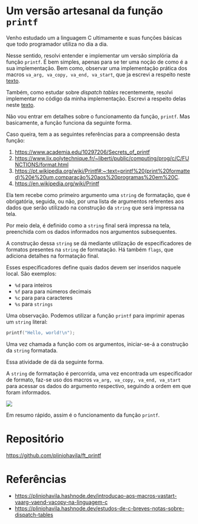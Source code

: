 # Um versão artesanal da função `printf`


Venho estudado um a linguagem C ultimamente e suas funções básicas que todo programador utiliza no dia a dia. 

Nesse sentido, resolvi entender e implementar um versão simplória da função `printf`. É bem simples, apenas para se ter uma noção de como é a sua implementação. Bem como, observar uma implementação prática dos macros `va_arg, va_copy, va_end, va_start`, que ja escrevi a respeito neste [texto](https://pliniohavila.hashnode.dev/introducao-aos-macros-vastart-vaarg-vaend-vacopy-na-linguagem-c). 

Também, como estudar sobre _dispatch tables_ recentemente, resolvi implementar no código da minha implementação.
Escrevi a respeito delas neste [texto](https://pliniohavila.hashnode.dev/estudos-de-c-breves-notas-sobre-dispatch-tables). 

Não vou entrar em detalhes sobre o funcionamento da função, `printf`. Mas basicamente, a função funciona da seguinte forma. 

Caso queira, tem a as seguintes referências para a compreensão desta função:

1. https://www.academia.edu/10297206/Secrets_of_printf
2. https://www.lix.polytechnique.fr/~liberti/public/computing/prog/c/C/FUNCTIONS/format.html
3. https://pt.wikipedia.org/wiki/Printf#:~:text=printf%20(print%20formatted)%20é%20um,comparação%20aos%20programas%20em%20C.
4. https://en.wikipedia.org/wiki/Printf

Ela tem recebe como primeiro argumento uma `string` de formatação, que é obrigatória, seguida, ou não, por uma lista de argumentos referentes aos dados que serão utilizado na construção da `string` que será impressa na tela. 

Por meio dela, é definido como a `string` final será impressa na tela, preenchida com os dados informados nos argumentos subsequentes. 

A construção dessa `string` se dá mediante utilização de especificadores de formatos presentes na `string` de formatação. Há também `flags`, que adiciona detalhes na formatação final. 

Esses especificadores define quais dados devem ser inseridos naquele local. São exemplos:

- `%d` para inteiros
- `%f` para para números decimais
- `%c` para para caracteres
- `%s` para `strings`

Uma observação. Podemos utilizar a função `printf` para imprimir apenas um `string` literal:
```c
printf("Hello, world!\n");
```

Uma vez chamada a função com os argumentos, iniciar-se-á a construção da `string` formatada. 

Essa atividade de dá da seguinte forma. 

A `string` de formatação é percorrida, uma vez encontrada um especificador de formato, faz-se uso dos macros `va_arg, va_copy, va_end, va_start` para acessar os dados do argumento respectivo, seguindo a ordem em que foram informados. 

![](https://upload.wikimedia.org/wikipedia/commons/thumb/2/2c/Printf.svg/1920px-Printf.svg.png)

Em resumo rápido, assim é o funcionamento da função `printf`.



# Repositório 

https://github.com/pliniohavila/ft_printf 

# Referências

- https://pliniohavila.hashnode.dev/introducao-aos-macros-vastart-vaarg-vaend-vacopy-na-linguagem-c
- https://pliniohavila.hashnode.dev/estudos-de-c-breves-notas-sobre-dispatch-tables